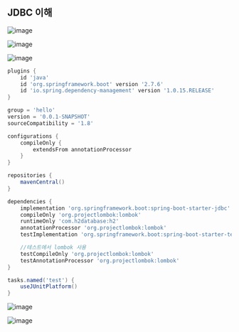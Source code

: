 ## **JDBC 이해**

![image](https://user-images.githubusercontent.com/79301439/205883108-2c9d4bb9-ece8-4679-9790-a6d9f7881d8e.png)

![image](https://user-images.githubusercontent.com/79301439/205883157-d1952fd7-3ae2-4146-bdae-63fc0b74ae16.png)

![image](https://user-images.githubusercontent.com/79301439/205883219-f67cff87-64db-4db0-95f8-1e0ff13ad00b.png)

```gradle
plugins {
	id 'java'
	id 'org.springframework.boot' version '2.7.6'
	id 'io.spring.dependency-management' version '1.0.15.RELEASE'
}

group = 'hello'
version = '0.0.1-SNAPSHOT'
sourceCompatibility = '1.8'

configurations {
	compileOnly {
		extendsFrom annotationProcessor
	}
}

repositories {
	mavenCentral()
}

dependencies {
	implementation 'org.springframework.boot:spring-boot-starter-jdbc'
	compileOnly 'org.projectlombok:lombok'
	runtimeOnly 'com.h2database:h2'
	annotationProcessor 'org.projectlombok:lombok'
	testImplementation 'org.springframework.boot:spring-boot-starter-test'

	//테스트에서 lombok 사용
	testCompileOnly 'org.projectlombok:lombok'
	testAnnotationProcessor 'org.projectlombok:lombok'
}

tasks.named('test') {
	useJUnitPlatform()
}
```

![image](https://user-images.githubusercontent.com/79301439/205883421-c97e6d31-85bf-48c9-b6e5-77d0bac00ee8.png)

![image](https://user-images.githubusercontent.com/79301439/205883501-972a3e29-1ebb-4a7c-877b-2fe963b93909.png)
